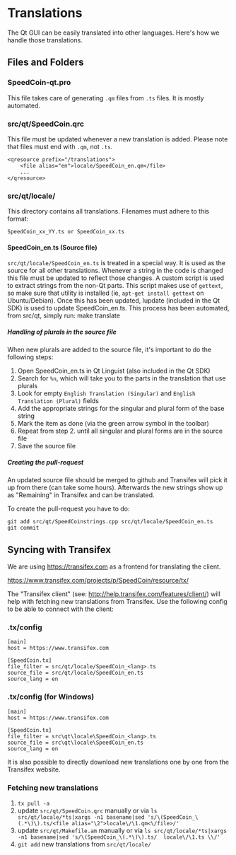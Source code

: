 Translations
============

The Qt GUI can be easily translated into other languages. Here's how we
handle those translations.

Files and Folders
-----------------

### SpeedCoin-qt.pro

This file takes care of generating `.qm` files from `.ts` files. It is mostly
automated.

### src/qt/SpeedCoin.qrc

This file must be updated whenever a new translation is added. Please note that
files must end with `.qm`, not `.ts`.

    <qresource prefix="/translations">
        <file alias="en">locale/SpeedCoin_en.qm</file>
        ...
    </qresource>

### src/qt/locale/

This directory contains all translations. Filenames must adhere to this format:

    SpeedCoin_xx_YY.ts or SpeedCoin_xx.ts

#### SpeedCoin_en.ts (Source file)

`src/qt/locale/SpeedCoin_en.ts` is treated in a special way. It is used as the
source for all other translations. Whenever a string in the code is changed
this file must be updated to reflect those changes. A  custom script is used
to extract strings from the non-Qt parts. This script makes use of `gettext`,
so make sure that utility is installed (ie, `apt-get install gettext` on 
Ubuntu/Debian). Once this has been updated, lupdate (included in the Qt SDK)
is used to update SpeedCoin_en.ts. This process has been automated, from src/qt,
simply run:
    make translate
    
##### Handling of plurals in the source file

When new plurals are added to the source file, it's important to do the following steps:

1. Open SpeedCoin_en.ts in Qt Linguist (also included in the Qt SDK)
2. Search for `%n`, which will take you to the parts in the translation that use plurals
3. Look for empty `English Translation (Singular)` and `English Translation (Plural)` fields
4. Add the appropriate strings for the singular and plural form of the base string
5. Mark the item as done (via the green arrow symbol in the toolbar)
6. Repeat from step 2. until all singular and plural forms are in the source file
7. Save the source file

##### Creating the pull-request

An updated source file should be merged to github and Transifex will pick it
up from there (can take some hours). Afterwards the new strings show up as "Remaining"
in Transifex and can be translated.

To create the pull-request you have to do:

    git add src/qt/SpeedCoinstrings.cpp src/qt/locale/SpeedCoin_en.ts
    git commit

Syncing with Transifex
----------------------

We are using https://transifex.com as a frontend for translating the client.

https://www.transifex.com/projects/p/SpeedCoin/resource/tx/

The "Transifex client" (see: http://help.transifex.com/features/client/)
will help with fetching new translations from Transifex. Use the following
config to be able to connect with the client:

### .tx/config

    [main]
    host = https://www.transifex.com

    [SpeedCoin.tx]
    file_filter = src/qt/locale/SpeedCoin_<lang>.ts
    source_file = src/qt/locale/SpeedCoin_en.ts
    source_lang = en
    
### .tx/config (for Windows)

    [main]
    host = https://www.transifex.com

    [SpeedCoin.tx]
    file_filter = src\qt\locale\SpeedCoin_<lang>.ts
    source_file = src\qt\locale\SpeedCoin_en.ts
    source_lang = en

It is also possible to directly download new translations one by one from the Transifex website.

### Fetching new translations

1. `tx pull -a`
2. update `src/qt/SpeedCoin.qrc` manually or via
   `ls src/qt/locale/*ts|xargs -n1 basename|sed 's/\(SpeedCoin_\(.*\)\).ts/<file alias="\2">locale\/\1.qm<\/file>/'`
3. update `src/qt/Makefile.am` manually or via
   `ls src/qt/locale/*ts|xargs -n1 basename|sed 's/\(SpeedCoin_\(.*\)\).ts/  locale\/\1.ts \\/'`
4. `git add` new translations from `src/qt/locale/`
